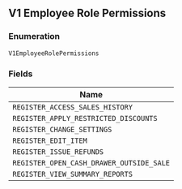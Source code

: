 ## V1 Employee Role Permissions

### Enumeration

`V1EmployeeRolePermissions`

### Fields

| Name |
|  --- |
| `REGISTER_ACCESS_SALES_HISTORY` |
| `REGISTER_APPLY_RESTRICTED_DISCOUNTS` |
| `REGISTER_CHANGE_SETTINGS` |
| `REGISTER_EDIT_ITEM` |
| `REGISTER_ISSUE_REFUNDS` |
| `REGISTER_OPEN_CASH_DRAWER_OUTSIDE_SALE` |
| `REGISTER_VIEW_SUMMARY_REPORTS` |

